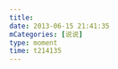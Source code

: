 ```yaml
---
title: 
date: 2013-06-15 21:41:35
mCategories: [说说]
type: moment
time: t214135
---
```


<div id="pics-20130615214135"></div>

<script src="/lib/moment/pics.js"></script>
<script>
var data = [
    {"link": "2013-06-15_000000.jpeg", "type": "shuoshuo"}
];
picsRender(data, "pics-20130615214135");
</script>
